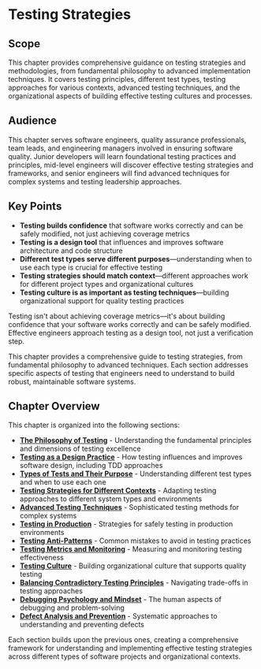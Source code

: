 # Testing Strategies

## Scope

This chapter provides comprehensive guidance on testing strategies and methodologies, from fundamental philosophy to advanced implementation techniques. It covers testing principles, different test types, testing approaches for various contexts, advanced testing techniques, and the organizational aspects of building effective testing cultures and processes.

## Audience

This chapter serves software engineers, quality assurance professionals, team leads, and engineering managers involved in ensuring software quality. Junior developers will learn foundational testing practices and principles, mid-level engineers will discover effective testing strategies and frameworks, and senior engineers will find advanced techniques for complex systems and testing leadership approaches.

## Key Points

- **Testing builds confidence** that software works correctly and can be safely modified, not just achieving coverage metrics
- **Testing is a design tool** that influences and improves software architecture and code structure
- **Different test types serve different purposes**—understanding when to use each type is crucial for effective testing
- **Testing strategies should match context**—different approaches work for different project types and organizational cultures
- **Testing culture is as important as testing techniques**—building organizational support for quality testing practices

Testing isn't about achieving coverage metrics—it's about building confidence that your software works correctly and can be safely modified. Effective engineers approach testing as a design tool, not just a verification step.

This chapter provides a comprehensive guide to testing strategies, from fundamental philosophy to advanced techniques. Each section addresses specific aspects of testing that engineers need to understand to build robust, maintainable software systems.

## Chapter Overview

This chapter is organized into the following sections:

- **[The Philosophy of Testing](testing-strategies-01-philosophy.md)** - Understanding the fundamental principles and dimensions of testing excellence
- **[Testing as a Design Practice](testing-strategies-02-design.md)** - How testing influences and improves software design, including TDD approaches
- **[Types of Tests and Their Purpose](testing-strategies-03-types.md)** - Understanding different test types and when to use each one
- **[Testing Strategies for Different Contexts](testing-strategies-04-contexts.md)** - Adapting testing approaches to different system types and environments
- **[Advanced Testing Techniques](testing-strategies-05-advanced.md)** - Sophisticated testing methods for complex systems
- **[Testing in Production](testing-strategies-06-production.md)** - Strategies for safely testing in production environments
- **[Testing Anti-Patterns](testing-strategies-07-anti-patterns.md)** - Common mistakes to avoid in testing practices
- **[Testing Metrics and Monitoring](testing-strategies-08-metrics.md)** - Measuring and monitoring testing effectiveness
- **[Testing Culture](testing-strategies-09-culture.md)** - Building organizational culture that supports quality testing
- **[Balancing Contradictory Testing Principles](testing-strategies-10-balance.md)** - Navigating trade-offs in testing approaches
- **[Debugging Psychology and Mindset](testing-strategies-11-debugging.md)** - The human aspects of debugging and problem-solving
- **[Defect Analysis and Prevention](testing-strategies-12-defects.md)** - Systematic approaches to understanding and preventing defects

Each section builds upon the previous ones, creating a comprehensive framework for understanding and implementing effective testing strategies across different types of software projects and organizational contexts.